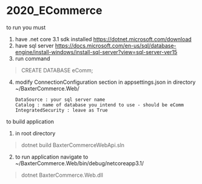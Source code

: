 # 2020_ECommerce

to run you must 
1) have .net core 3.1 sdk installed https://dotnet.microsoft.com/download
2) have sql server https://docs.microsoft.com/en-us/sql/database-engine/install-windows/install-sql-server?view=sql-server-ver15
3) run command 
> CREATE DATABASE eComm;
4) modify ConnectionConfiguration section in appsettings.json in directory ~/BaxterCommerce.Web/
    ```
    DataSource : your sql server name
    Catalog : name of database you intend to use - should be eComm
    IntegratedSecurity : leave as True
    ```
to build application

1) in root directory
> dotnet build BaxterCommerceWebApi.sln

2) to run application
navigate to ~/BaxterCommerce.Web/bin/debug/netcoreapp3.1/
> dotnet BaxterCommerce.Web.dll
